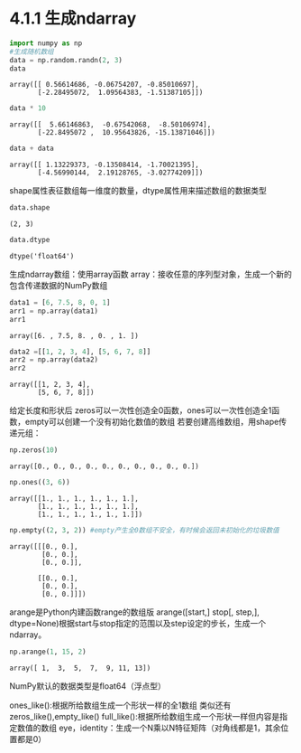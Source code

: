 # 4.1.1 生成ndarray


```python
import numpy as np
#生成随机数组
data = np.random.randn(2, 3)
data
```




    array([[ 0.56614686, -0.06754207, -0.85010697],
           [-2.28495072,  1.09564383, -1.51387105]])




```python
data * 10
```




    array([[  5.66146863,  -0.67542068,  -8.50106974],
           [-22.8495072 ,  10.95643826, -15.13871046]])




```python
data + data
```




    array([[ 1.13229373, -0.13508414, -1.70021395],
           [-4.56990144,  2.19128765, -3.02774209]])



shape属性表征数组每一维度的数量，dtype属性用来描述数组的数据类型


```python
data.shape
```




    (2, 3)




```python
data.dtype
```




    dtype('float64')



生成ndarray数组：使用array函数
array：接收任意的序列型对象，生成一个新的包含传递数据的NumPy数组


```python
data1 = [6, 7.5, 8, 0, 1]
arr1 = np.array(data1)
arr1
```




    array([6. , 7.5, 8. , 0. , 1. ])




```python
data2 =[[1, 2, 3, 4], [5, 6, 7, 8]]
arr2 = np.array(data2)
arr2
```




    array([[1, 2, 3, 4],
           [5, 6, 7, 8]])



给定长度和形状后
zeros可以一次性创造全0函数，ones可以一次性创造全1函数，empty可以创建一个没有初始化数值的数组
若要创建高维数组，用shape传递元组：


```python
np.zeros(10)
```




    array([0., 0., 0., 0., 0., 0., 0., 0., 0., 0.])




```python
np.ones((3, 6))
```




    array([[1., 1., 1., 1., 1., 1.],
           [1., 1., 1., 1., 1., 1.],
           [1., 1., 1., 1., 1., 1.]])




```python
np.empty((2, 3, 2)) #empty产生全0数组不安全，有时候会返回未初始化的垃圾数值
```




    array([[[0., 0.],
            [0., 0.],
            [0., 0.]],
    
           [[0., 0.],
            [0., 0.],
            [0., 0.]]])



arange是Python内建函数range的数组版
arange([start,] stop[, step,], dtype=None)根据start与stop指定的范围以及step设定的步长，生成一个 ndarray。


```python
np.arange(1, 15, 2)
```




    array([ 1,  3,  5,  7,  9, 11, 13])



NumPy默认的数据类型是float64（浮点型）

ones_like():根据所给数组生成一个形状一样的全1数组  类似还有zeros_like(),empty_like()
full_like():根据所给数组生成一个形状一样但内容是指定数值的数组
eye，identity：生成一个N乘以N特征矩阵（对角线都是1，其余位置都是0）
